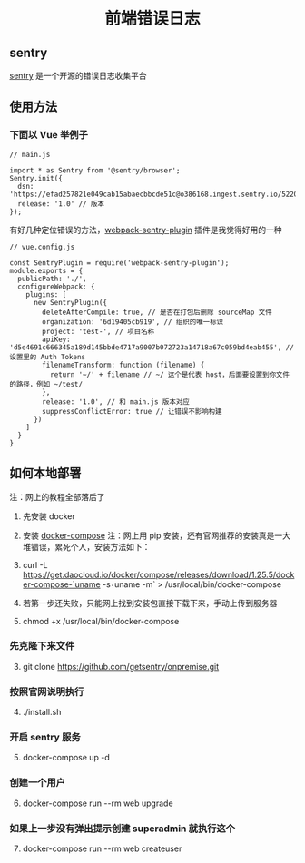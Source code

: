 <p>
<h1 align='center'>前端错误日志</h1>
</p>

## sentry
<a href='https://sentry.io/welcome/' target='_blank'>sentry</a> 是一个开源的错误日志收集平台

## 使用方法

### 下面以 Vue 举例子
```
// main.js

import * as Sentry from '@sentry/browser';
Sentry.init({
  dsn: 'https://efad257821e049cab15abaecbbcde51c@o386168.ingest.sentry.io/5220304',
  release: '1.0' // 版本
});
```

有好几种定位错误的方法，<a href='https://github.com/40thieves/webpack-sentry-plugin' target='_blank'>webpack-sentry-plugin</a> 插件是我觉得好用的一种 
```
// vue.config.js

const SentryPlugin = require('webpack-sentry-plugin');
module.exports = {
  publicPath: './',
  configureWebpack: {
    plugins: [
      new SentryPlugin({
        deleteAfterCompile: true, // 是否在打包后删除 sourceMap 文件
        organization: '6d19405cb919', // 组织的唯一标识
        project: 'test-', // 项目名称
        apiKey: 'd5e4691c666345a189d145bbde4717a9007b072723a14718a67c059bd4eab455', // 设置里的 Auth Tokens
        filenameTransform: function (filename) {
          return '~/' + filename // ~/ 这个是代表 host，后面要设置到你文件的路径，例如 ~/test/
        },
        release: '1.0', // 和 main.js 版本对应
        suppressConflictError: true // 让错误不影响构建
      })
    ]
  }
}
```

## 如何本地部署

注：网上的教程全部落后了

1. 先安装 docker

2. 安装 <a href='https://github.com/getsentry/onpremise'>docker-compose</a>
注：网上用 pip 安装，还有官网推荐的安装真是一大堆错误，累死个人，安装方法如下：
  1. curl -L https://get.daocloud.io/docker/compose/releases/download/1.25.5/docker-compose-`uname -s`-`uname -m` > /usr/local/bin/docker-compose
  2. 若第一步还失败，只能网上找到安装包直接下载下来，手动上传到服务器
  3. chmod +x /usr/local/bin/docker-compose

### 先克隆下来文件
3. git clone https://github.com/getsentry/onpremise.git 

### 按照官网说明执行
4. ./install.sh

### 开启 sentry 服务
5. docker-compose up -d

### 创建一个用户
6. docker-compose run --rm web upgrade

### 如果上一步没有弹出提示创建 superadmin 就执行这个
7. docker-compose run --rm web createuser


